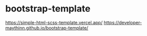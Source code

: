 # bootstrap-template
https://simple-html-scss-template.vercel.app/
 https://developer-maythinn.github.io/bootstrap-template/
